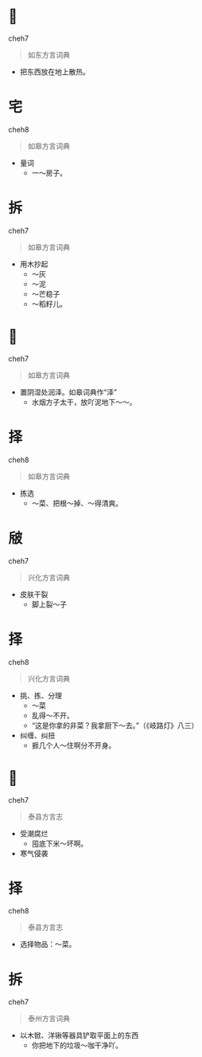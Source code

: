 # 𪞚
cheh7
> 如东方言词典
- 把东西放在地上散热。

# 宅
cheh8
> 如皋方言词典
- 量词
  - 一～房子。

# 拆
cheh7
> 如皋方言词典
- 用木抄起
  - ～灰
  - ～泥
  - ～芒稳子
  - ～稻籽儿。

# 𪞚
cheh7
> 如皋方言词典
- 置阴湿处润泽。如皋词典作“泽”
  - 水烟方子太干，放吖泥地下～～。

# 择
cheh8
> 如皋方言词典
- 拣选
  - ～菜、把根～掉、～得清爽。

# 㿭
cheh7
> 兴化方言词典
- 皮肤干裂
  - 脚上裂～子

# 择
cheh8
> 兴化方言词典
- 挑、拣、分理
  - ～菜
  - 乱得～不开。
  - “这是你拿的非菜？我拿厨下～去。”（《岐路灯》八三）
- 纠缠、纠扭
  - 捱几个人～住啊分不开身。

# 𪞚
cheh7
> 泰县方言志
- 受潮腐烂
  - 囤底下米～坏啊。
- 寒气侵袭

# 择
cheh8
> 泰县方言志
- 选择物品：～菜。

# 拆
cheh7
> 泰州方言词典
- 以木锨、洋锹等器具铲取平面上的东西
  - 你把地下的垃圾～咖干净吖。
